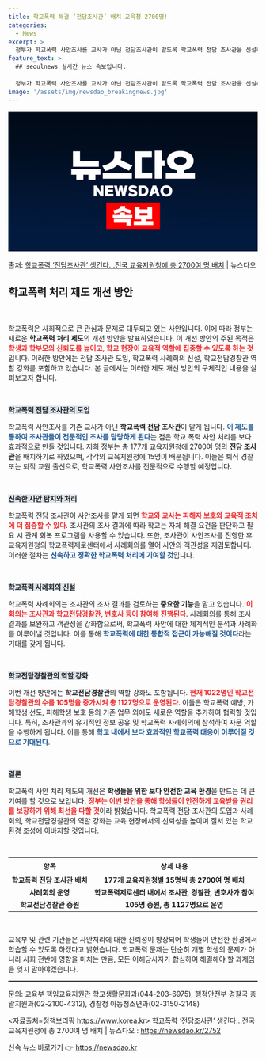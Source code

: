 ```yaml
---
title: 학교폭력 해결 ‘전담조사관’ 배치 교육청 2700명!
categories:
  - News
excerpt: >
  정부가 학교폭력 사안조사를 교사가 아닌 전담조사관이 맡도록 학교폭력 전담 조사관을 신설해 177개 교육지원청…
feature_text: >
  ## seoulnews 실시간 뉴스 속보입니다.

  정부가 학교폭력 사안조사를 교사가 아닌 전담조사관이 맡도록 학교폭력 전담 조사관을 신설해 177개 교육지원청…
image: '/assets/img/newsdao_breakingnews.jpg'
---
```


![뉴스다오 속보](/assets/img/newsdao_breakingnews.jpg)

<p>출처: <a href="https://newsdao.kr/2752" rel="dofollow">학교폭력 ‘전담조사관’ 생긴다…전국 교육지원청에 총 2700여 명 배치</a> | 뉴스다오</p>

<h2 data-ke-size="size26">학교폭력 처리 제도 개선 방안</h2>

<p data-ke-size="size16">&nbsp;</p>

학교폭력은 사회적으로 큰 관심과 문제로 대두되고 있는 사안입니다. 이에 따라 정부는 새로운 **학교폭력 처리 제도**의 개선 방안을 발표하였습니다. 이 개선 방안의 주된 목적은 <b><span style="color: #ee2323;">학생과 학부모의 신뢰도를 높이고, 학교 현장이 교육적 역할에 집중할 수 있도록 하는 것</span></b>입니다. 이러한 방안에는 전담 조사관 도입, 학교폭력 사례회의 신설, 학교전담경찰관 역할 강화를 포함하고 있습니다. 본 글에서는 이러한 제도 개선 방안의 구체적인 내용을 살펴보고자 합니다.

<p data-ke-size="size16">&nbsp;</p>

<b><span style="background-color: #21538527;">학교폭력 전담 조사관의 도입</span></b>

학교폭력 사안조사를 기존 교사가 아닌 **학교폭력 전담 조사관**이 맡게 됩니다. <b><span style="color: #1a5490;">이 제도를 통하여 조사관들이 전문적인 조사를 담당하게 된다</span></b>는 점은 학교 폭력 사안 처리를 보다 효과적으로 만들 것입니다. 저희 정부는 총 177개 교육지원청에 2700여 명의 **전담 조사관**을 배치하기로 하였으며, 각각의 교육지원청에 15명이 배분됩니다. 이들은 퇴직 경찰 또는 퇴직 교원 출신으로, 학교폭력 사안조사를 전문적으로 수행할 예정입니다.

<p data-ke-size="size16">&nbsp;</p>

<b><span style="background-color: #21538527;">신속한 사안 탐지와 처리</span></b>

학교폭력 전담 조사관이 사안조사를 맡게 되면 <b><span style="color: #ee2323;">학교와 교사는 피해자 보호와 교육적 조치에 더 집중할 수 있다</span></b>. 조사관의 조사 결과에 따라 학교는 자체 해결 요건을 판단하고 필요 시 관계 회복 프로그램을 사용할 수 있습니다. 또한, 조사관이 사안조사를 진행한 후 교육지원청의 학교폭력제로센터에서 사례회의를 열어 사안의 객관성을 재검토합니다. 이러한 절차는 <b><span style="color: #1a5490;">신속하고 정확한 학교폭력 처리에 기여할 것</span></b>입니다.

<p data-ke-size="size16">&nbsp;</p>

<b><span style="background-color: #21538527;">학교폭력 사례회의 신설</span></b>

학교폭력 사례회의는 조사관의 조사 결과를 검토하는 <b>중요한 기능</b>을 맡고 있습니다. <b><span style="color: #ee2323;">이 회의는 조사관과 학교전담경찰관, 변호사 등이 참여해 진행된다</span></b>. 사례회의를 통해 조사 결과를 보완하고 객관성을 강화함으로써, 학교폭력 사안에 대한 체계적인 분석과 사례화를 이루어낼 것입니다. 이를 통해 <b><span style="color: #1a5490;">학교폭력에 대한 통합적 접근이 가능해질 것이다</span></b>라는 기대를 갖게 됩니다.

<p data-ke-size="size16">&nbsp;</p>

<b><span style="background-color: #21538527;">학교전담경찰관의 역할 강화</span></b>

이번 개선 방안에는 **학교전담경찰관**의 역할 강화도 포함됩니다. <b><span style="color: #ee2323;">현재 1022명인 학교전담경찰관의 수를 105명을 증가시켜 총 1127명으로 운영된다</span></b>. 이들은 학교폭력 예방, 가해학생 선도, 피해학생 보호 등의 기존 업무 외에도 새로운 역할을 추가하여 협력할 것입니다. 특히, 조사관과의 유기적인 정보 공유 및 학교폭력 사례회의에 참석하여 자문 역할을 수행하게 됩니다. 이를 통해 <b><span style="color: #1a5490;">학교 내에서 보다 효과적인 학교폭력 대응이 이루어질 것으로 기대된다</span></b>.

<p data-ke-size="size16">&nbsp;</p>

<b><span style="background-color: #21538527;">결론</span></b>

학교폭력 사안 처리 제도의 개선은 <b>학생들을 위한 보다 안전한 교육 환경</b>을 만드는 데 큰 기여를 할 것으로 보입니다. <b><span style="color: #ee2323;">정부는 이번 방안을 통해 학생들이 안전하게 교육받을 권리를 보장하기 위해 최선을 다할 것</span></b>이라 밝혔습니다. 학교폭력 전담 조사관의 도입과 사례 회의, 학교전담경찰관의 역할 강화는 교육 현장에서의 신뢰성을 높이며 질서 있는 학교 환경 조성에 이바지할 것입니다.

<p data-ke-size="size16">&nbsp;</p>

<table>
  <tr>
    <th style="text-align: center; height: 25px;"><b>항목</b></th>
    <th style="text-align: center; height: 25px;"><b>상세 내용</b></th>
  </tr>
  <tr>
    <td style="text-align: center; height: 17px;"><b>학교폭력 전담 조사관 배치</b></td>
    <td style="text-align: center; height: 17px;"><b>177개 교육지원청별 15명씩 총 2700여 명 배치</b></td>
  </tr>
  <tr>
    <td style="text-align: center; height: 17px;"><b>사례회의 운영</b></td>
    <td style="text-align: center; height: 17px;"><b>학교폭력제로센터 내에서 조사관, 경찰관, 변호사가 참여</b></td>
  </tr>
  <tr>
    <td style="text-align: center; height: 17px;"><b>학교전담경찰관 증원</b></td>
    <td style="text-align: center; height: 17px;"><b>105명 증원, 총 1127명으로 운영</b></td>
  </tr>
</table>

<p data-ke-size="size16"><br /></p>

교육부 및 관련 기관들은 사안처리에 대한 신뢰성이 향상되어 학생들이 안전한 환경에서 학습할 수 있도록 하겠다고 밝혔습니다. 학교폭력 문제는 단순히 개별 학생의 문제가 아니라 사회 전반에 영향을 미치는 만큼, 모든 이해당사자가 합심하여 해결해야 할 과제임을 잊지 말아야겠습니다.

<hr style="height:2px;border:none;background-color:#333;" /> 

문의: 교육부 책임교육지원관 학교생활문화과(044-203-6975), 행정안전부 경찰국 총괄지원과(02-2100-4312), 경찰청 아동청소년과(02-3150-2148) 

<자료출처=정책브리핑 https://www.korea.kr> 
학교폭력 ‘전담조사관’ 생긴다…전국 교육지원청에 총 2700여 명 배치 | 뉴스다오  : https://newsdao.kr/2752 

신속 뉴스 바로가기 👉 <a href="https://newsdao.kr" rel="dofollow">https://newsdao.kr</a>


